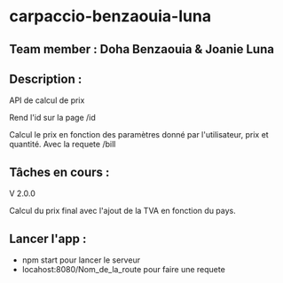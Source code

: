 # carpaccio-benzaouia-luna

## Team member : Doha Benzaouia & Joanie Luna

## Description : 
API de calcul de prix

Rend l'id sur la page /id 

Calcul le prix en fonction des paramètres donné par l'utilisateur, prix et quantité. Avec la requete /bill


## Tâches en cours : 
V 2.0.0 

Calcul du prix final avec l'ajout de la TVA en fonction du pays. 



## Lancer l'app : 

- npm start pour lancer le serveur 
 - locahost:8080/Nom_de_la_route pour faire une requete 
